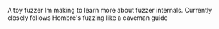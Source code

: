 A toy fuzzer Im making to learn more about fuzzer internals.
Currently closely follows Hombre's fuzzing like a caveman guide

